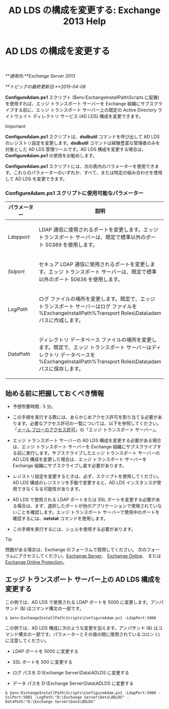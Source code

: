 ﻿---
title: 'AD LDS の構成を変更する: Exchange 2013 Help'
TOCTitle: AD LDS の構成を変更する
ms:assetid: 381f582c-15ec-43bc-b674-5399fad72c97
ms:mtpsurl: https://technet.microsoft.com/ja-jp/library/Aa997269(v=EXCHG.150)
ms:contentKeyID: 61180555
ms.date: 04/24/2018
mtps_version: v=EXCHG.150
ms.translationtype: HT
---

# AD LDS の構成を変更する

 

_**適用先:**Exchange Server 2013_

_**トピックの最終更新日:**2015-04-08_

**ConfigureAdam.ps1** スクリプト ($env:ExchangeInstallPath\\Scripts に配置) を使用すれば、エッジ トランスポート サーバーを Exchange 組織にサブスクライブする前に、エッジ トランスポート サーバー上の既定の Active Directory ライトウェイト ディレクトリ サービス (AD LDS) 構成を変更できます。


> [!IMPORTANT]
> <STRONG>ConfigureAdam.ps1</STRONG> スクリプトは、<STRONG>dsdbutil</STRONG> コマンドを呼び出して AD&nbsp;LDS のレジストリ設定を変更します。<STRONG>dsdbutil</STRONG> コマンドは経験豊富な管理者のみを対象とした AD&nbsp;LDS 管理ツールです。AD&nbsp;LDS 構成を変更する場合は、<STRONG>ConfigureAdam.ps1</STRONG> の使用をお勧めします。



**ConfigureAdam.ps1** スクリプトには、次の表内のパラメーターを使用できます。これらのパラメーターのいずれか、すべて、または特定の組み合わせを使用して AD LDS を変更できます。

### ConfigureAdam.ps1 スクリプトに使用可能なパラメーター

<table>
<colgroup>
<col style="width: 50%" />
<col style="width: 50%" />
</colgroup>
<thead>
<tr class="header">
<th>パラメーター</th>
<th>説明</th>
</tr>
</thead>
<tbody>
<tr class="odd">
<td><p><em>Ldapport</em></p></td>
<td><p>LDAP 通信に使用されるポートを変更します。エッジ トランスポート サーバーは、既定で標準以外のポート 50389 を使用します。</p></td>
</tr>
<tr class="even">
<td><p><em>Sslport</em></p></td>
<td><p>セキュア LDAP 通信に使用されるポートを変更します。エッジ トランスポート サーバーは、既定で標準以外のポート 50636 を使用します。</p></td>
</tr>
<tr class="odd">
<td><p><em>LogPath</em></p></td>
<td><p>ログ ファイルの場所を変更します。既定で、エッジ トランスポート サーバーはログ ファイルを %ExchangeInstallPath%Transport Roles\Data\adam パスに作成します。</p></td>
</tr>
<tr class="even">
<td><p><em>DataPath</em></p></td>
<td><p>ディレクトリ データベース ファイルの場所を変更します。既定で、エッジ トランスポート サーバーはディレクトリ データベースを %ExchangeInstallPath%Transport Roles\Data\adam パスに保存します。</p></td>
</tr>
</tbody>
</table>


## 始める前に把握しておくべき情報

  - 予想所要時間 : 5 分。

  - この手順を実行する際には、あらかじめアクセス許可を割り当てる必要があります。必要なアクセス許可の一覧については、以下を参照してください。「[メール フローのアクセス許可](mail-flow-permissions-exchange-2013-help.md)」の「エッジ トランスポート サーバー」。

  - エッジ トランスポート サーバーの AD LDS 構成を変更する必要がある場合は、エッジ トランスポート サーバーを Exchange 組織にサブスクライブする前に実行します。サブスクライブしたエッジ トランスポート サーバーの AD LDS 構成を変更した場合は、エッジ トランスポート サーバーを Exchange 組織にサブスクライブし直す必要があります。

  - レジストリ設定を変更するときは、必ず、スクリプトを使用してください。AD LDS 構成のレジストリを手動で変更すると、AD LDS インスタンスが使用できなくなる可能性があります。

  - AD LDS で使用される LDAP ポートまたは SSL ポートを変更する必要がある場合は、まず、選択したポートが他のアプリケーションで使用されていないことを確認します。エッジ トランスポート サーバーで使用中のポートを確認するには、**netstat** コマンドを使用します。

  - この手順を実行するには、シェルを使用する必要があります。


> [!TIP]
> 問題がある場合は、Exchange のフォーラムで質問してください。 次のフォーラムにアクセスしてください。<A href="https://go.microsoft.com/fwlink/p/?linkid=60612">Exchange Server</A>、 <A href="https://go.microsoft.com/fwlink/p/?linkid=267542">Exchange Online</A>、 または <A href="https://go.microsoft.com/fwlink/p/?linkid=285351">Exchange Online Protection</A>。



## エッジ トランスポート サーバー上の AD LDS 構成を変更する

この例では、AD LDS で使用される LDAP ポートを 5000 に変更します。アンパサンド (&) はコマンド構文の一部です。

    & $env:ExchangeInstallPath\Scripts\ConfigureAdam.ps1 -LdapPort:5000

この例では、AD LDS 構成に次のような変更を加えます。アンパサンド (&) はコマンド構文の一部です。パラメーターとその値の間に使用されているコロン (:) に注意してください。

  - LDAP ポートを 5000 に変更する

  - SSL ポートを 500 に変更する

  - ログ パスを D:\\Exchange Server\\Data\\ADLDS に変更する

  - データ パスを D:\\Exchange Server\\Data\\ADLDS に変更する

<!-- end list -->

    & $env:ExchangeInstallPath\Scripts\ConfigureAdam.ps1 -LdapPort:5000 -SslPort:5001 -LogPath:"D:\Exchange Server\Data\ADLDS" -DataPath:"D:\Exchange Server\Data\ADLDS"

